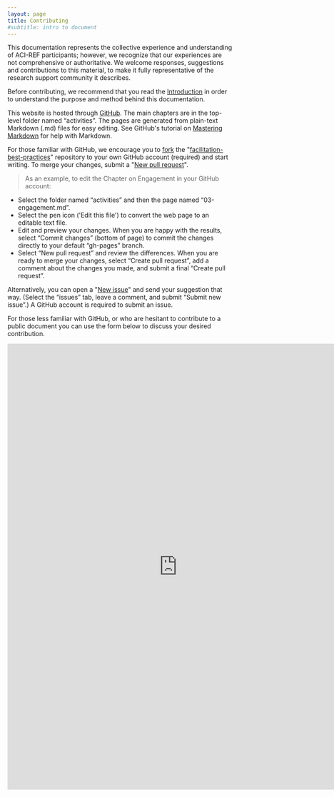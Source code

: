 ```yaml
---
layout: page
title: Contributing
#subtitle: intro to document
---
```


This documentation represents the collective experience and understanding 
of ACI-REF participants; however, we recognize that our experiences are 
not comprehensive or authoritative. We welcome responses, suggestions and 
contributions to this material, to make it fully representative of the 
research support community it describes.  

Before contributing, we recommend that 
you read the [Introduction](http://aci-ref.github.io/facilitation_best_practices/introduction) in 
order to understand the purpose and method behind this documentation.  

This website is hosted through [GitHub](https://github.com/aci-ref/facilitation_best_practices). 
The main chapters are in the top-level folder named “activities”. The pages are generated from 
plain-text Markdown (.md) files for easy editing. See GitHub's tutorial on [Mastering Markdown](https://guides.github.com/features/mastering-markdown/) for help with Markdown.

For those familiar with GitHub, we encourage you to [fork](https://help.github.com/articles/fork-a-repo/) 
the "[facilitation-best-practices](https://github.com/aci-ref/facilitation_best_practices)" repository to your own GitHub account (required) and start writing. To merge your changes, submit a "[New pull request](https://help.github.com/articles/creating-a-pull-request/)".

> As an example, to edit the Chapter on Engagement in your GitHub account: 
* Select the folder named “activities” and then the page named “03-engagement.md”. 
* Select the pen icon ('Edit this file') to convert the web page to an editable text file. 
* Edit and preview your changes. When you are happy with the results, select “Commit changes” (bottom of page) to commit the changes directly to your default “gh-pages” branch. 
* Select “New pull request” and review the differences. When you are ready to merge your changes, select “Create pull request”, add a comment about the changes you made, and submit a final “Create pull request”. 

Alternatively, you can open a "[New issue](https://help.github.com/articles/creating-an-issue/)" and send your suggestion that way.  (Select the “issues” tab, leave a comment, and submit “Submit new issue”.)  A GitHub account is required to submit an issue.

For those less familiar with GitHub, or who are hesitant to contribute to a public document you can use the form below to discuss your desired contribution.

<iframe src="https://docs.google.com/forms/d/e/1FAIpQLSeQZV2ESXuvG8lOvsmdw-XBCQIk4Ci1M189-xkd_gbfNhYH2A/viewform?embedded=true" width="760" height="1000" frameborder="0" marginheight="0" marginwidth="0">Loading...</iframe>
